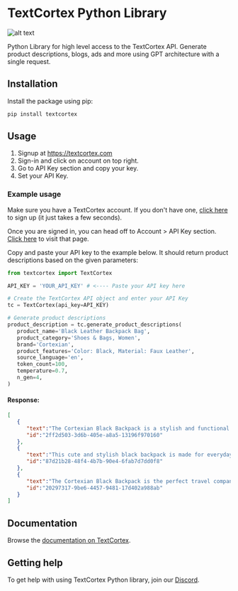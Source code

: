 # TextCortex Python Library

![alt text](https://github.com/textcortex/textcortex-python/raw/main/textcortex_logo.png?raw=true "TextCortex AI API Hemingway Logo")

Python Library for high level access to the TextCortex API. Generate product descriptions, blogs, ads and more using GPT architecture with a single request.

## Installation

Install the package using pip:

```sh
pip install textcortex
```

## Usage

1. Signup at https://textcortex.com
1. Sign-in and click on account on top right.
1. Go to API Key section and copy your key.
1. Set your API Key.


### Example usage

Make sure you have a TextCortex account. If you don't have one, [click here](https://app.textcortex.com/user/signup) to sign up (it just takes a few seconds).

Once you are signed in, you can head off to Account > API Key section. [Click here](https://app.textcortex.com/user/dashboard/settings/api-key) to visit that page.

Copy and paste your API key to the example below. It should return product descriptions based on the given parameters:

```python
from textcortex import TextCortex

API_KEY = 'YOUR_API_KEY' # <---- Paste your API key here

# Create the TextCortex API object and enter your API Key
tc = TextCortex(api_key=API_KEY)

# Generate product descriptions
product_description = tc.generate_product_descriptions(
   product_name='Black Leather Backpack Bag',
   product_category='Shoes & Bags, Women',
   brand='Cortexian',
   product_features='Color: Black, Material: Faux Leather',
   source_language='en',
   token_count=100,
   temperature=0.7,
   n_gen=4,
)
```

#### Response:

```json
[
   {
      "text":"The Cortexian Black Backpack is a stylish and functional bag that can be worn for any occasion. It features a back zipper pocket so you can keep your belongings secure. The black color is ideal for any day and all occasions, from work to school to weekend outings.",
      "id":"2ff2d503-3d6b-405e-a8a5-13196f970160"
   },
   {
      "text":"This cute and stylish black backpack is made for everyday use. The back is padded, fully adjustable and has a removable shoulder strap which can be extended to fit over your shoulder or wear like an arm/back pack. It also comes with two side pockets as well as a main compartment.",
      "id":"87d21b28-48f4-4b7b-90e4-6fab7d7dd0f8"
   },
   {
      "text":"The Cortexian Black Backpack is the perfect travel companion for those who want to keep things simple. This backpack has a padded shoulder straps and an adjustable waist strap, making it comfortable for long periods of use.",
      "id":"20297317-9be6-4457-9481-17d402a988ab"
   }
]
```

## Documentation

Browse the [documentation on TextCortex](https://textcortex.com/documentation/api).

<!-- ### Text Generation Variables

There are some variables that you need to send before making a request to Hemingwai.

Here is a brief summary of what those variables:
```
prompt: Prompting the HemingwAI to start writing on a specific subject

temperature: Floating number between 0-1. 0 being the lowest creativity and 1 being the highest. Default is 0.7

word_count: Integer which defines the maximum amount of words that can be produced by the HemingwAI

source_language: Language code of the source language of the written prompt. for example 'en' for English and 'de' for German.
We support 72 languages. If you don't know the language code you can also use 'auto' for this field to automatically sense the input language.

Examples: For example while generating ads, you can add your target segment as an option.
See examples.py for examples.
``` -->

## Getting help

To get help with using TextCortex Python library, join our [Discord](https://discord.textcortex.com/).